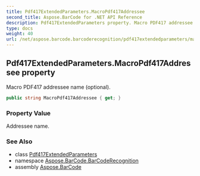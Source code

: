 ```yaml
---
title: Pdf417ExtendedParameters.MacroPdf417Addressee
second_title: Aspose.BarCode for .NET API Reference
description: Pdf417ExtendedParameters property. Macro PDF417 addressee name optional
type: docs
weight: 40
url: /net/aspose.barcode.barcoderecognition/pdf417extendedparameters/macropdf417addressee/
---
```

## Pdf417ExtendedParameters.MacroPdf417Addressee property

Macro PDF417 addressee name (optional).

```csharp
public string MacroPdf417Addressee { get; }
```

### Property Value

Addressee name.

### See Also

* class [Pdf417ExtendedParameters](../)
* namespace [Aspose.BarCode.BarCodeRecognition](../../../aspose.barcode.barcoderecognition/)
* assembly [Aspose.BarCode](../../../)


